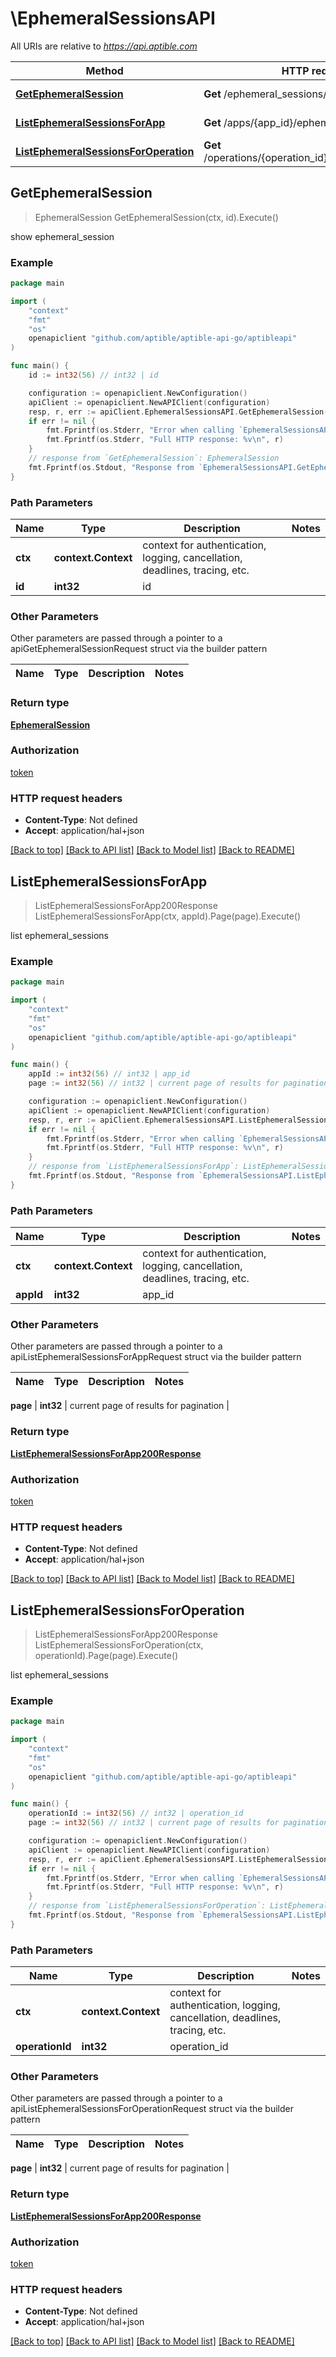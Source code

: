 # \EphemeralSessionsAPI

All URIs are relative to *https://api.aptible.com*

Method | HTTP request | Description
------------- | ------------- | -------------
[**GetEphemeralSession**](EphemeralSessionsAPI.md#GetEphemeralSession) | **Get** /ephemeral_sessions/{id} | show ephemeral_session
[**ListEphemeralSessionsForApp**](EphemeralSessionsAPI.md#ListEphemeralSessionsForApp) | **Get** /apps/{app_id}/ephemeral_sessions | list ephemeral_sessions
[**ListEphemeralSessionsForOperation**](EphemeralSessionsAPI.md#ListEphemeralSessionsForOperation) | **Get** /operations/{operation_id}/ephemeral_sessions | list ephemeral_sessions



## GetEphemeralSession

> EphemeralSession GetEphemeralSession(ctx, id).Execute()

show ephemeral_session

### Example

```go
package main

import (
	"context"
	"fmt"
	"os"
	openapiclient "github.com/aptible/aptible-api-go/aptibleapi"
)

func main() {
	id := int32(56) // int32 | id

	configuration := openapiclient.NewConfiguration()
	apiClient := openapiclient.NewAPIClient(configuration)
	resp, r, err := apiClient.EphemeralSessionsAPI.GetEphemeralSession(context.Background(), id).Execute()
	if err != nil {
		fmt.Fprintf(os.Stderr, "Error when calling `EphemeralSessionsAPI.GetEphemeralSession``: %v\n", err)
		fmt.Fprintf(os.Stderr, "Full HTTP response: %v\n", r)
	}
	// response from `GetEphemeralSession`: EphemeralSession
	fmt.Fprintf(os.Stdout, "Response from `EphemeralSessionsAPI.GetEphemeralSession`: %v\n", resp)
}
```

### Path Parameters


Name | Type | Description  | Notes
------------- | ------------- | ------------- | -------------
**ctx** | **context.Context** | context for authentication, logging, cancellation, deadlines, tracing, etc.
**id** | **int32** | id | 

### Other Parameters

Other parameters are passed through a pointer to a apiGetEphemeralSessionRequest struct via the builder pattern


Name | Type | Description  | Notes
------------- | ------------- | ------------- | -------------


### Return type

[**EphemeralSession**](EphemeralSession.md)

### Authorization

[token](../README.md#token)

### HTTP request headers

- **Content-Type**: Not defined
- **Accept**: application/hal+json

[[Back to top]](#) [[Back to API list]](../README.md#documentation-for-api-endpoints)
[[Back to Model list]](../README.md#documentation-for-models)
[[Back to README]](../README.md)


## ListEphemeralSessionsForApp

> ListEphemeralSessionsForApp200Response ListEphemeralSessionsForApp(ctx, appId).Page(page).Execute()

list ephemeral_sessions

### Example

```go
package main

import (
	"context"
	"fmt"
	"os"
	openapiclient "github.com/aptible/aptible-api-go/aptibleapi"
)

func main() {
	appId := int32(56) // int32 | app_id
	page := int32(56) // int32 | current page of results for pagination (optional)

	configuration := openapiclient.NewConfiguration()
	apiClient := openapiclient.NewAPIClient(configuration)
	resp, r, err := apiClient.EphemeralSessionsAPI.ListEphemeralSessionsForApp(context.Background(), appId).Page(page).Execute()
	if err != nil {
		fmt.Fprintf(os.Stderr, "Error when calling `EphemeralSessionsAPI.ListEphemeralSessionsForApp``: %v\n", err)
		fmt.Fprintf(os.Stderr, "Full HTTP response: %v\n", r)
	}
	// response from `ListEphemeralSessionsForApp`: ListEphemeralSessionsForApp200Response
	fmt.Fprintf(os.Stdout, "Response from `EphemeralSessionsAPI.ListEphemeralSessionsForApp`: %v\n", resp)
}
```

### Path Parameters


Name | Type | Description  | Notes
------------- | ------------- | ------------- | -------------
**ctx** | **context.Context** | context for authentication, logging, cancellation, deadlines, tracing, etc.
**appId** | **int32** | app_id | 

### Other Parameters

Other parameters are passed through a pointer to a apiListEphemeralSessionsForAppRequest struct via the builder pattern


Name | Type | Description  | Notes
------------- | ------------- | ------------- | -------------

 **page** | **int32** | current page of results for pagination | 

### Return type

[**ListEphemeralSessionsForApp200Response**](ListEphemeralSessionsForApp200Response.md)

### Authorization

[token](../README.md#token)

### HTTP request headers

- **Content-Type**: Not defined
- **Accept**: application/hal+json

[[Back to top]](#) [[Back to API list]](../README.md#documentation-for-api-endpoints)
[[Back to Model list]](../README.md#documentation-for-models)
[[Back to README]](../README.md)


## ListEphemeralSessionsForOperation

> ListEphemeralSessionsForApp200Response ListEphemeralSessionsForOperation(ctx, operationId).Page(page).Execute()

list ephemeral_sessions

### Example

```go
package main

import (
	"context"
	"fmt"
	"os"
	openapiclient "github.com/aptible/aptible-api-go/aptibleapi"
)

func main() {
	operationId := int32(56) // int32 | operation_id
	page := int32(56) // int32 | current page of results for pagination (optional)

	configuration := openapiclient.NewConfiguration()
	apiClient := openapiclient.NewAPIClient(configuration)
	resp, r, err := apiClient.EphemeralSessionsAPI.ListEphemeralSessionsForOperation(context.Background(), operationId).Page(page).Execute()
	if err != nil {
		fmt.Fprintf(os.Stderr, "Error when calling `EphemeralSessionsAPI.ListEphemeralSessionsForOperation``: %v\n", err)
		fmt.Fprintf(os.Stderr, "Full HTTP response: %v\n", r)
	}
	// response from `ListEphemeralSessionsForOperation`: ListEphemeralSessionsForApp200Response
	fmt.Fprintf(os.Stdout, "Response from `EphemeralSessionsAPI.ListEphemeralSessionsForOperation`: %v\n", resp)
}
```

### Path Parameters


Name | Type | Description  | Notes
------------- | ------------- | ------------- | -------------
**ctx** | **context.Context** | context for authentication, logging, cancellation, deadlines, tracing, etc.
**operationId** | **int32** | operation_id | 

### Other Parameters

Other parameters are passed through a pointer to a apiListEphemeralSessionsForOperationRequest struct via the builder pattern


Name | Type | Description  | Notes
------------- | ------------- | ------------- | -------------

 **page** | **int32** | current page of results for pagination | 

### Return type

[**ListEphemeralSessionsForApp200Response**](ListEphemeralSessionsForApp200Response.md)

### Authorization

[token](../README.md#token)

### HTTP request headers

- **Content-Type**: Not defined
- **Accept**: application/hal+json

[[Back to top]](#) [[Back to API list]](../README.md#documentation-for-api-endpoints)
[[Back to Model list]](../README.md#documentation-for-models)
[[Back to README]](../README.md)

